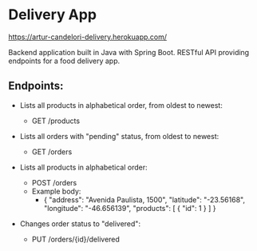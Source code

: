 # Delivery App

https://artur-candelori-delivery.herokuapp.com/

Backend application built in Java with Spring Boot.
RESTful API providing endpoints for a food delivery app.

## Endpoints:

- Lists all products in alphabetical order, from oldest to newest:
  - GET /products

- Lists all orders with "pending" status, from oldest to newest:
  - GET /orders

- Lists all products in alphabetical order:
  - POST /orders
  - Example body:
    - {
        "address": "Avenida Paulista, 1500",
        "latitude": "-23.56168",
        "longitude": "-46.656139",
        "products": [
          {
            "id": 1
          }
        ]
      }
  
- Changes order status to "delivered":
  - PUT /orders/{id}/delivered
